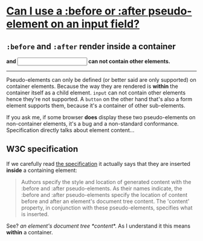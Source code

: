 # [Can I use a :before or :after pseudo-element on an input field?](https://stackoverflow.com/questions/2587669/can-i-use-a-before-or-after-pseudo-element-on-an-input-field)

## `:before` and `:after` render inside a container

**and <input> can not contain other elements.**

------

Pseudo-elements can only be defined (or better said are only supported) on container elements. Because the way they are rendered is **within** the container itself as a child element. `input` can not contain other elements hence they're not supported. A `button` on the other hand that's also a form element supports them, because it's a container of other sub-elements.

If you ask me, if some browser **does** display these two pseudo-elements on non-container elements, it's a bug and a non-standard conformance. Specification directly talks about element content...

## W3C specification

If we carefully read [the specification](http://www.w3.org/TR/CSS2/generate.html#before-after-content) it actually says that they are inserted **inside** a containing element:

> Authors specify the style and location of generated content with the :before and :after pseudo-elements. As their names indicate, the :before and :after pseudo-elements specify the location of content before and after an element's document tree content. The 'content' property, in conjunction with these pseudo-elements, specifies what is inserted.

See? *an element's document tree \**content***. As I understand it this means **within** a container.